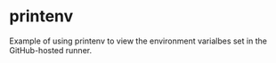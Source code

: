 # printenv
Example of using printenv to view the environment varialbes set in the GitHub-hosted runner.
